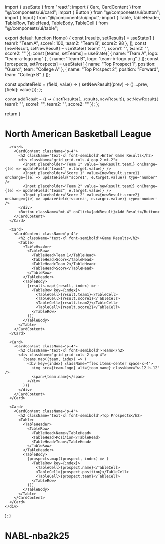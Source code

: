 import { useState } from "react";
import { Card, CardContent } from "@/components/ui/card";
import { Button } from "@/components/ui/button";
import { Input } from "@/components/ui/input";
import { Table, TableHeader, TableRow, TableHead, TableBody, TableCell } from "@/components/ui/table";

export default function Home() {
  const [results, setResults] = useState([
    { team1: "Team A", score1: 100, team2: "Team B", score2: 98 },
  ]);
  const [newResult, setNewResult] = useState({ team1: "", score1: "", team2: "", score2: "" });
  const [teams, setTeams] = useState([
    { name: "Team A", logo: "team-a-logo.png" },
    { name: "Team B", logo: "team-b-logo.png" }
  ]);
  const [prospects, setProspects] = useState([
    { name: "Top Prospect 1", position: "Guard", team: "College A" },
    { name: "Top Prospect 2", position: "Forward", team: "College B" }
  ]);

  const updateField = (field, value) => {
    setNewResult((prev) => ({ ...prev, [field]: value }));
  };

  const addResult = () => {
    setResults([...results, newResult]);
    setNewResult({ team1: "", score1: "", team2: "", score2: "" });
  };

  return (
    <div className="p-6 space-y-6">
      <h1 className="text-3xl font-bold text-center text-red-600">North American Basketball League</h1>
      
      <Card>
        <CardContent className="p-4">
          <h2 className="text-xl font-semibold">Enter Game Results</h2>
          <div className="grid grid-cols-4 gap-2 mt-2">
            <Input placeholder="Team 1" value={newResult.team1} onChange={(e) => updateField("team1", e.target.value)} />
            <Input placeholder="Score 1" value={newResult.score1} onChange={(e) => updateField("score1", e.target.value)} type="number" />
            <Input placeholder="Team 2" value={newResult.team2} onChange={(e) => updateField("team2", e.target.value)} />
            <Input placeholder="Score 2" value={newResult.score2} onChange={(e) => updateField("score2", e.target.value)} type="number" />
          </div>
          <Button className="mt-4" onClick={addResult}>Add Result</Button>
        </CardContent>
      </Card>
      
      <Card>
        <CardContent className="p-4">
          <h2 className="text-xl font-semibold">Game Results</h2>
          <Table>
            <TableHeader>
              <TableRow>
                <TableHead>Team 1</TableHead>
                <TableHead>Score</TableHead>
                <TableHead>Team 2</TableHead>
                <TableHead>Score</TableHead>
              </TableRow>
            </TableHeader>
            <TableBody>
              {results.map((result, index) => (
                <TableRow key={index}>
                  <TableCell>{result.team1}</TableCell>
                  <TableCell>{result.score1}</TableCell>
                  <TableCell>{result.team2}</TableCell>
                  <TableCell>{result.score2}</TableCell>
                </TableRow>
              ))}
            </TableBody>
          </Table>
        </CardContent>
      </Card>
      
      <Card>
        <CardContent className="p-4">
          <h2 className="text-xl font-semibold">Teams</h2>
          <div className="grid grid-cols-2 gap-4">
            {teams.map((team, index) => (
              <div key={index} className="flex items-center space-x-4">
                <img src={team.logo} alt={team.name} className="w-12 h-12" />
                <span>{team.name}</span>
              </div>
            ))}
          </div>
        </CardContent>
      </Card>
      
      <Card>
        <CardContent className="p-4">
          <h2 className="text-xl font-semibold">Top Prospects</h2>
          <Table>
            <TableHeader>
              <TableRow>
                <TableHead>Name</TableHead>
                <TableHead>Position</TableHead>
                <TableHead>Team</TableHead>
              </TableRow>
            </TableHeader>
            <TableBody>
              {prospects.map((prospect, index) => (
                <TableRow key={index}>
                  <TableCell>{prospect.name}</TableCell>
                  <TableCell>{prospect.position}</TableCell>
                  <TableCell>{prospect.team}</TableCell>
                </TableRow>
              ))}
            </TableBody>
          </Table>
        </CardContent>
      </Card>
    </div>
  );
}
# NABL-nba2k25
